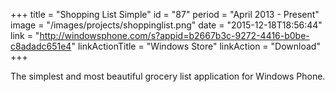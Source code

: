 +++
title = "Shopping List Simple"
id = "87"
period = "April 2013 - Present"
image = "/images/projects/shoppinglist.png"
date = "2015-12-18T18:56:44"
link = "http://windowsphone.com/s?appid=b2667b3c-9272-4416-b0be-c8adadc651e4"
linkActionTitle = "Windows Store"
linkAction = "Download"
+++

The simplest and most beautiful grocery list application for Windows Phone.
